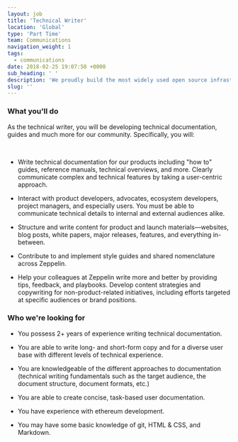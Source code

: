 ```yaml
---
layout: job
title: 'Technical Writer'
location: 'Global'
type: 'Part Time'
team: Communications
navigation_weight: 1
tags:
  - communications
date: 2018-02-25 19:07:50 +0000
sub_heading: ' '
description: 'We proudly build the most widely used open source infrastructure tools: the OpenZeppelin smart contracts library powers 3000 public projects and has over 6500 Github stars, while the ZeppelinOS development toolset is leading the way in upgradeability and secure code reuse.'
slug: ''
---
```


<div class="requirements">
  <h3 class="job-description-title">What you'll do</h3>
  <p>As the technical writer, you will be developing technical documentation, guides and much more for our community. Specifically, you will: </p>
  <br/>
  <ul>
    <li>
    <p >Write technical documentation for our products including "how to" guides, reference manuals, technical overviews, and more. Clearly communicate complex and technical features by taking a user-centric approach.</p>
    </li>
    <li>
      <p >Interact with product developers, advocates, ecosystem developers, project managers, and especially users. You must be able to communicate technical details to internal and external audiences alike.</p>
    </li>
    <li>
      <p >Structure and write content for product and launch materials—websites, blog posts, white papers, major releases, features, and everything in-between.</p>
    </li>
    <li>
      <p >Contribute to and implement style guides and shared nomenclature across Zeppelin.</p>
    </li>
    <li>
      <p >Help your colleagues at Zeppelin write more and better by providing tips, feedback, and playbooks. Develop content strategies and copywriting for non-product-related initiatives, including efforts targeted at specific audiences or brand positions.</p>
    </li>
  </ul>
</div>
<div class="requirements">
  <h3 class="job-description-title">Who we're looking for</h3>
  <ul>
    <li>
      <p >You possess 2+ years of experience writing technical documentation.</p>
    </li>
    <li>
      <p >You are able to write long- and short-form copy and for a diverse user base with different levels of technical experience.</p>
    </li>
    <li>
      <p >You are knowledgeable of the different approaches to documentation (technical writing fundamentals such as the target audience, the document structure, document formats, etc.)</p>
    </li>
    <li>
      <p >You are able to create concise, task-based user documentation.</p>
    </li>
    <li>
      <p >You have experience with ethereum development.</p>
    </li>
    <li>
    <p >You may have some basic knowledge of git, HTML & CSS, and Markdown.</p>
    </li>
  </ul>
</div>
